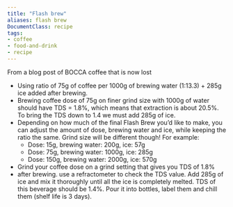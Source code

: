 ```yaml
---
title: "Flash brew"
aliases: flash brew
DocumentClass: recipe
tags:
- coffee
- food-and-drink
- recipe
---
```


From a blog post of BOCCA coffee that is now lost

- Using ratio of 75g of coffee per 1000g of brewing water (1:13.3) + 285g ice added after brewing.
- Brewing coffee dose of 75g on finer grind size with 1000g of water should have TDS = 1.8%, which means that extraction is about 20.5%. To bring the TDS down to 1.4 we must add 285g of ice.
- Depending on how much of the final Flash Brew you’d like to make, you can adjust the amount of dose, brewing water and ice, while keeping the ratio the same. Grind size will be different though! For example:
    - Dose: 15g, brewing water: 200g, ice: 57g
    - Dose: 75g, brewing water: 1000g, ice: 285g
    - Dose: 150g, brewing water: 2000g, ice: 570g
- Grind your coffee dose on a grind setting that gives you TDS of 1.8%
- after brewing. use a refractometer to check the TDS value. Add 285g of ice and mix it thoroughly until all the ice is completely melted. TDS of this beverage should be 1.4%. Pour it into bottles, label them and chill them (shelf life is 3 days).
